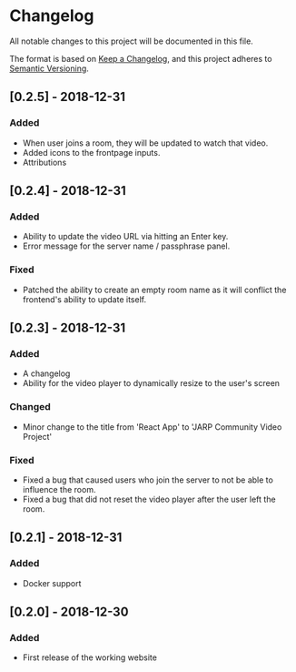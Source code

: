 # Changelog
All notable changes to this project will be documented in this file.

The format is based on [Keep a Changelog](https://keepachangelog.com/en/1.0.0/),
and this project adheres to [Semantic Versioning](https://semver.org/spec/v2.0.0.html).

## [0.2.5] - 2018-12-31
### Added
- When user joins a room, they will be updated to watch that video.
- Added icons to the frontpage inputs.
- Attributions

## [0.2.4] - 2018-12-31
### Added
- Ability to update the video URL via hitting an Enter key.
- Error message for the server name / passphrase panel.

### Fixed
- Patched the ability to create an empty room name as it will conflict the
frontend's ability to update itself.

## [0.2.3] - 2018-12-31
### Added
- A changelog
- Ability for the video player to dynamically resize to the user's screen

### Changed
- Minor change to the title from 'React App' to 'JARP Community Video Project'

### Fixed
- Fixed a bug that caused users who join the server to not be able to influence the
room.
- Fixed a bug that did not reset the video player after the user left the room.

## [0.2.1] - 2018-12-31
### Added
- Docker support

## [0.2.0] - 2018-12-30
### Added
- First release of the working website
